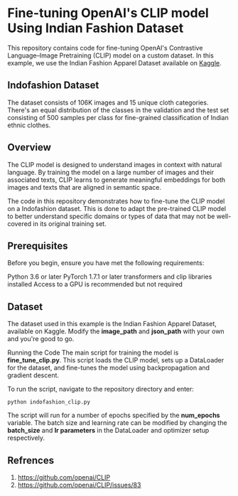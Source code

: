 # Fine-tuning OpenAI's CLIP model Using Indian Fashion Dataset

<p>
This repository contains code for fine-tuning OpenAI's Contrastive Language–Image Pretraining (CLIP) model on a custom dataset. In this example, we use the Indian Fashion Apparel Dataset available on <a href="https://www.kaggle.com/datasets/validmodel/indo-fashion-dataset">Kaggle</a>.
</p>


## Indofashion Dataset
<p>The dataset consists of 106K images and 15 unique cloth categories. There's an equal distribution of the classes in the validation and the test set consisting of 500 samples per class for fine-grained classification of Indian ethnic clothes.
</p>


## Overview
<p>
The CLIP model is designed to understand images in context with natural language. By training the model on a large number of images and their associated texts, CLIP learns to generate meaningful embeddings for both images and texts that are aligned in semantic space.
</p>
<p>
The code in this repository demonstrates how to fine-tune the CLIP model on a Indofashion dataset. This is done to adapt the pre-trained CLIP model to better understand specific domains or types of data that may not be well-covered in its original training set.
</p>


## Prerequisites
Before you begin, ensure you have met the following requirements:

Python 3.6 or later
PyTorch 1.7.1 or later
transformers and clip libraries installed
Access to a GPU is recommended but not required

## Dataset
The dataset used in this example is the Indian Fashion Apparel Dataset, available on Kaggle. Modify the **image_path** and **json_path** with your own and you're good to go. 

Running the Code
The main script for training the model is **fine_tune_clip.py**. This script loads the CLIP model, sets up a DataLoader for the dataset, and fine-tunes the model using backpropagation and gradient descent.

To run the script, navigate to the repository directory and enter:
```
python indofashion_clip.py
```

The script will run for a number of epochs specified by the **num_epochs** variable. The batch size and learning rate can be modified by changing the **batch_size** and **lr parameters** in the DataLoader and optimizer setup respectively.


## Refrences
1. https://github.com/openai/CLIP
2. https://github.com/openai/CLIP/issues/83




